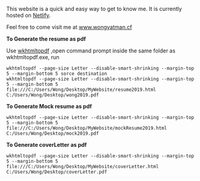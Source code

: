 
This website is a quick and easy way to get to know me. It is currently hosted on [Netlify](https://www.netlify.com/).

Feel free to come visit me at www.wongyatman.cf

**To Generate the resume as pdf**

Use [wkhtmltopdf](https://wkhtmltopdf.org/) ,open command prompt inside the same folder as wkhtmltopdf.exe, run
```
wkhtmltopdf --page-size Letter --disable-smart-shrinking --margin-top 5 --margin-bottom 5 sorce destination
wkhtmltopdf --page-size Letter --disable-smart-shrinking --margin-top 5 --margin-bottom 5 file:///C:/Users/Wong/Desktop/MyWebsite/resume2019.html C:/Users/Wong/Desktop/wong2019.pdf
```

**To Generate Mock resume as pdf**
```
wkhtmltopdf --page-size Letter --disable-smart-shrinking --margin-top 5 --margin-bottom 5 file:///C:/Users/Wong/Desktop/MyWebsite/mockResume2019.html C:/Users/Wong/Desktop/mock2019.pdf
```

**To Generate coverLetter as pdf**
```
wkhtmltopdf --page-size Letter --disable-smart-shrinking --margin-top 5 --margin-bottom 5 file:///C:/Users/Wong/Desktop/MyWebsite/coverLetter.html C:/Users/Wong/Desktop/coverLetter.pdf
```